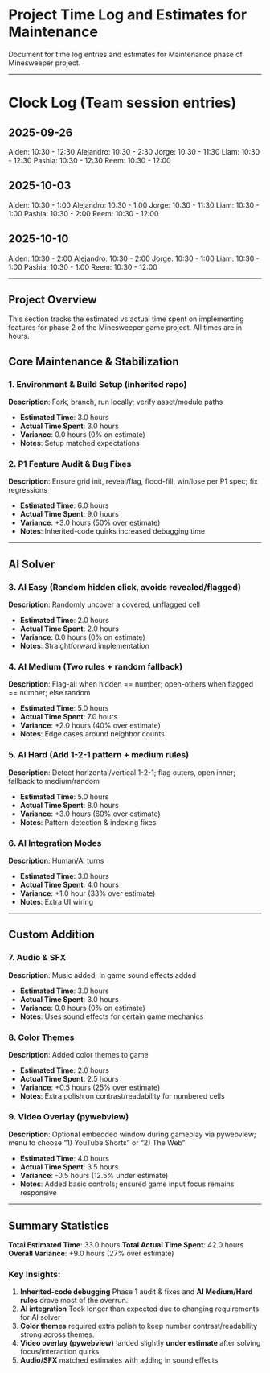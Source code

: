 # Project Time Log and Estimates for Maintenance

Document for time log entries and estimates for Maintenance phase of Minesweeper project. 

---

# Clock Log (Team session entries) 

## 2025-09-26
Aiden: 10:30 - 12:30
Alejandro: 10:30 - 2:30
Jorge: 10:30 - 11:30
Liam: 10:30 - 12:30
Pashia: 10:30 - 12:30
Reem: 10:30 - 12:00


## 2025-10-03
Aiden: 10:30 - 1:00
Alejandro: 10:30 - 1:00
Jorge: 10:30 - 11:30
Liam: 10:30 - 1:00
Pashia: 10:30 - 2:00
Reem: 10:30 - 12:00

## 2025-10-10
Aiden: 10:30 - 2:00
Alejandro: 10:30 - 2:00
Jorge: 10:30 - 1:00
Liam: 10:30 - 1:00
Pashia: 10:30 - 1:00
Reem: 10:30 - 12:00


---

## Project Overview
This section tracks the estimated vs actual time spent on implementing features for phase 2 of the Minesweeper game project. All times are in hours.


## Core Maintenance & Stabilization

### 1. Environment & Build Setup (inherited repo)
**Description**: Fork, branch, run locally; verify asset/module paths  
- **Estimated Time**: 3.0 hours  
- **Actual Time Spent**: 3.0 hours  
- **Variance**: 0.0 hours (0% on estimate)  
- **Notes**: Setup matched expectations

### 2. P1 Feature Audit & Bug Fixes
**Description**: Ensure grid init, reveal/flag, flood-fill, win/lose per P1 spec; fix regressions  
- **Estimated Time**: 6.0 hours  
- **Actual Time Spent**: 9.0 hours  
- **Variance**: +3.0 hours (50% over estimate)  
- **Notes**: Inherited-code quirks increased debugging time

---

## AI Solver

### 3. AI Easy (Random hidden click, avoids revealed/flagged)
**Description**: Randomly uncover a covered, unflagged cell  
- **Estimated Time**: 2.0 hours  
- **Actual Time Spent**: 2.0 hours  
- **Variance**: 0.0 hours (0% on estimate)  
- **Notes**: Straightforward implementation

### 4. AI Medium (Two rules + random fallback)
**Description**: Flag-all when hidden == number; open-others when flagged == number; else random  
- **Estimated Time**: 5.0 hours  
- **Actual Time Spent**: 7.0 hours  
- **Variance**: +2.0 hours (40% over estimate)  
- **Notes**: Edge cases around neighbor counts

### 5. AI Hard (Add 1-2-1 pattern + medium rules)
**Description**: Detect horizontal/vertical 1-2-1; flag outers, open inner; fallback to medium/random  
- **Estimated Time**: 5.0 hours  
- **Actual Time Spent**: 8.0 hours  
- **Variance**: +3.0 hours (60% over estimate)  
- **Notes**: Pattern detection & indexing fixes

### 6. AI Integration Modes
**Description**: Human/AI turns
- **Estimated Time**: 3.0 hours  
- **Actual Time Spent**: 4.0 hours  
- **Variance**: +1.0 hour (33% over estimate)  
- **Notes**: Extra UI wiring

---

## Custom Addition

### 7. Audio & SFX
**Description**: Music added; In game sound effects added
- **Estimated Time**: 3.0 hours  
- **Actual Time Spent**: 3.0 hours  
- **Variance**: 0.0 hours (0% on estimate)  
- **Notes**: Uses sound effects for certain game mechanics

### 8. Color Themes
**Description**: Added color themes to game  
- **Estimated Time**: 2.0 hours  
- **Actual Time Spent**: 2.5 hours  
- **Variance**: +0.5 hours (25% over estimate)  
- **Notes**: Extra polish on contrast/readability for numbered cells

### 9. Video Overlay (pywebview)
**Description**: Optional embedded window during gameplay via pywebview; menu to choose “1) YouTube Shorts” or “2) The Web”  
- **Estimated Time**: 4.0 hours  
- **Actual Time Spent**: 3.5 hours  
- **Variance**: -0.5 hours (12.5% under estimate)  
- **Notes**: Added basic controls; ensured game input focus remains responsive

---

## Summary Statistics

**Total Estimated Time**: 33.0 hours
**Total Actual Time Spent**: 42.0 hours
**Overall Variance**: +9.0 hours (27% over estimate)

### Key Insights:
1. **Inherited-code debugging** Phase 1 audit & fixes and **AI Medium/Hard rules** drove most of the overrun.  
2. **AI integration** Took longer than expected due to changing requirements for AI solver
3. **Color themes** required extra polish to keep number contrast/readability strong across themes.  
4. **Video overlay (pywebview)** landed slightly **under estimate** after solving focus/interaction quirks.  
5. **Audio/SFX** matched estimates with adding in sound effects







